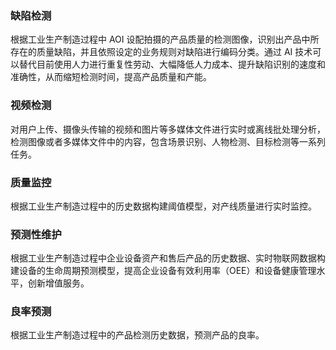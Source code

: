 

### 缺陷检测
根据工业生产制造过程中 AOI 设配拍摄的产品质量的检测图像，识别出产品中所存在的质量缺陷，并且依照设定的业务规则对缺陷进行编码分类。通过 AI 技术可以替代目前使用人力进行重复性劳动、大幅降低人力成本、提升缺陷识别的速度和准确性，从而缩短检测时间，提高产品质量和产能。

### 视频检测
对用户上传、摄像头传输的视频和图片等多媒体文件进行实时或离线批处理分析，检测图像或者多媒体文件中的内容，包含场景识别、人物检测、目标检测等一系列任务。

### 质量监控
根据工业生产制造过程中的历史数据构建阈值模型，对产线质量进行实时监控。

### 预测性维护
根据工业生产制造过程中企业设备资产和售后产品的历史数据、实时物联网数据构建设备的生命周期预测模型，提高企业设备有效利用率（OEE）和设备健康管理水平，创新增值服务。 

### 良率预测
根据工业生产制造过程中的产品检测历史数据，预测产品的良率。 


